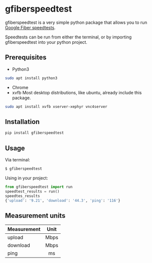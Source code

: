 # gfiberspeedtest
gfiberspeedtest is a very simple python package that allows you to run [Google Fiber speedtests](http://speedtest.googlefiber.net/).

Speedtests can be run from either the terminal, or by importing gfiberspeedtest into your python project.

Prerequisites
-------------
- Python3
``` bash
sudo apt install python3
```
- Chrome
- xvfb
Most desktop distributions, like ubuntu, already include this package.
```bash
sudo apt install xvfb xserver-xephyr vnc4server
```

Installation
------------
```bash
pip install gfiberspeedtest
```

Usage
-----
Via terminal:
```bash
$ gfiberspeedtest
```

Using in your project:
```python
from gfiberspeedtest import run
speedtest_results = run()
speedtes_results
{'upload': '9.21', 'download': '44.3', 'ping': '116'}
```

Measurement units
-----------------
| Measurement   | Unit      |
| ------------- |:---------:|
| upload        | Mbps      |
| download      | Mbps      |
| ping          | ms        |
